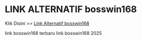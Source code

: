 # LINK ALTERNATIF bosswin168

Klik Disini >> <a href="https://linksto.pages.dev/">Link Alternatif bosswin168 </a>

link bosswin168 terbaru
link bosswin168 2025